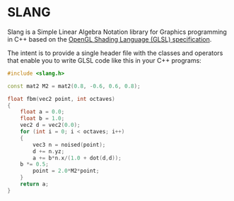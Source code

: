 # SLANG
Slang is a Simple Linear Algebra Notation library for Graphics programming in C++ based on the [OpenGL Shading Language (GLSL) specification](https://registry.khronos.org/OpenGL/specs/gl/GLSLangSpec.4.50.pdf).

The intent is to provide a single header file with the classes and operators that enable you to write GLSL code like this in your C++ programs:
```C++
#include <slang.h>

const mat2 M2 = mat2(0.8, -0.6, 0.6, 0.8);

float fbm(vec2 point, int octaves)
{
    float a = 0.0;
    float b = 1.0;
    vec2 d = vec2(0.0);
    for (int i = 0; i < octaves; i++)
    {
        vec3 n = noised(point);
        d += n.yz;
        a += b*n.x/(1.0 + dot(d,d));
	b *= 0.5;
        point = 2.0*M2*point;
    }
    return a;
}
```
